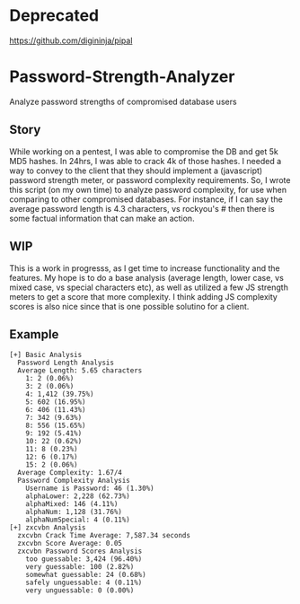 # Deprecated
https://github.com/digininja/pipal

# Password-Strength-Analyzer
Analyze password strengths of compromised database users

## Story
While working on a pentest, I was able to compromise the DB and get 5k MD5 hashes.  In 24hrs, I was able to crack 4k of those hashes.  I needed a way to convey to the client that they should implement a (javascript) password strength meter, or password complexity requirements.  So, I wrote this script (on my own time) to analyze password complexity, for use when comparing to other compromised databases.  For instance, if I can say the average password length is 4.3 characters, vs rockyou's # then there is some factual information that can make an action.

## WIP
This is a work in progresss, as I get time to increase functionality and the features.  My hope is to do a base analysis (average length, lower case, vs mixed case, vs special characters etc), as well as utilized a few JS strength meters to get a score that more complexity.  I think adding JS complexity scores is also nice since that is one possible solutino for a client.

## Example
```
[+] Basic Analysis
  Password Length Analysis
  Average Length: 5.65 characters
    1: 2 (0.06%)
    3: 2 (0.06%)
    4: 1,412 (39.75%)
    5: 602 (16.95%)
    6: 406 (11.43%)
    7: 342 (9.63%)
    8: 556 (15.65%)
    9: 192 (5.41%)
    10: 22 (0.62%)
    11: 8 (0.23%)
    12: 6 (0.17%)
    15: 2 (0.06%)
  Average Complexity: 1.67/4
  Password Complexity Analysis
    Username is Password: 46 (1.30%)
    alphaLower: 2,228 (62.73%)
    alphaMixed: 146 (4.11%)
    alphaNum: 1,128 (31.76%)
    alphaNumSpecial: 4 (0.11%)
[+] zxcvbn Analysis
  zxcvbn Crack Time Average: 7,587.34 seconds
  zxcvbn Score Average: 0.05
  zxcvbn Password Scores Analysis
    too guessable: 3,424 (96.40%)
    very guessable: 100 (2.82%)
    somewhat guessable: 24 (0.68%)
    safely unguessable: 4 (0.11%)
    very unguessable: 0 (0.00%)
```
